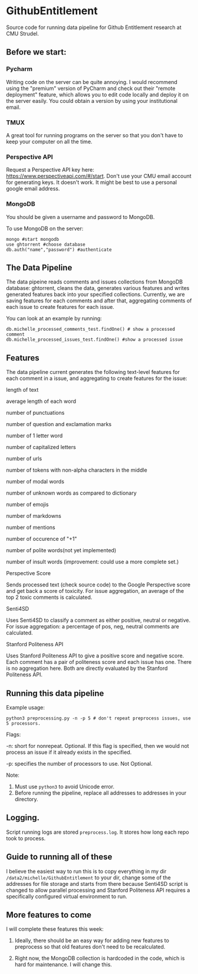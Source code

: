 # GithubEntitlement
Source code for running data pipeline for Github Entitlement research at CMU Strudel.

## Before we start:

### Pycharm

Writing code on the server can be quite annoying. I would recommend using the "premium" version of PyCharm and check out their "remote deployment" feature, which allows you to edit code locally and deploy it on the server easily. You could obtain a version by using your institutional email.

### TMUX

A great tool for running programs on the server so that you don't have to keep your computer on all the time.

### Perspective API 

Request a Perspective API key here: https://www.perspectiveapi.com/#/start. Don't use your CMU email account for generating keys. It doesn't work. It might be best to use a personal google email address.

### MongoDB 

You should be given a username and password to MongoDB.

To use MongoDB on the server:

```
mongo #start mongodb
use ghtorrent #choose database
db.auth("name","password") #authenticate
```


## The Data Pipeline

The data pipeine reads comments and issues collections from MongoDB database: ghtorrent, cleans the data, generates 
various features and writes generated features back into your specified collections. Currently, we are saving features for each comments and after that, aggregating comments of each issue to create features for each issue.

You can look at an example by running:

```
db.michelle_processed_comments_test.findOne() # show a processed comment
db.michelle_processed_issues_test.findOne() #show a processed issue
```
## Features

The data pipeline current generates the following text-level features for each comment in a issue, and aggregating to create features for the issue:

length of text

average length of each word

number of punctuations

number of question and exclamation marks

number of 1 letter word

number of capitalized letters

number of urls

number of tokens with non-alpha characters in the middle

number of modal words

number of unknown words as compared to dictionary 

number of emojis

number of markdowns

number of mentions

number of occurence of "+1"

number of polite words(not yet implemented)

number of insult words (improvement: could use a more complete set.)

Perspective Score

Sends processed text (check source code) to the Google Perspective score and get back a score of toxicity. For issue aggregation, an average of the top 2 toxic comments is calculated. 

Senti4SD

Uses Senti4SD to classify a comment as either positive, neutral or negative. For issue aggregation: a percentage of pos, neg, neutral comments are calculated.

Stanford Politeness API

Uses Stanford Politeness API to give a positive score and negative score. Each comment has a pair of politeness score and each issue has one. There is no aggregation here. Both are directly evaluated by the Stanford Politeness API.

## Running this data pipeline

Example usage:
``` 
python3 preprocessing.py -n -p 5 # don't repeat preprocess issues, use 5 processors.
```
Flags:

-n: short for nonrepeat. Optional. If this flag is specified, then we would not process an issue if it already exists in the specified.

-p: specifies the number of processors to use. Not Optional.

Note: 
1. Must use `python3` to avoid Unicode error.
2. Before running the pipeline, replace all addresses to addresses in your directory.
 
## Logging.

Script running logs are stored `preprocess.log`. It stores how long each repo took to process.

## Guide to running all of these

I believe the easiest way to run this is to copy everything in my dir `/data2/michelle/GithubEntitlement` to your dir, change some of the addresses for file storage and starts from there because Senti4SD script is changed to allow parallel processing and Stanford Politeness API requires a specifically configured virtual environment to run.

## More features to come

I will complete these features this week: 

1. Ideally, there should be an easy way for adding new features to preprocess so that old features don't need to be recalculated.

2. Right now, the MongoDB collection is hardcoded in the code, which is hard for maintenance. I will change this.
